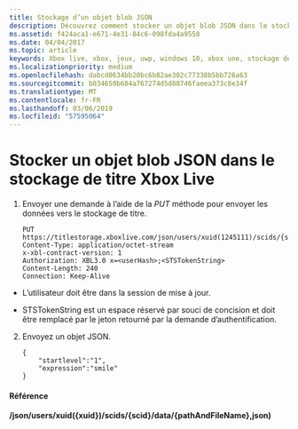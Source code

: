 ```yaml
---
title: Stockage d’un objet blob JSON
description: Découvrez comment stocker un objet blob JSON dans le stockage de titre Xbox Live.
ms.assetid: f424aca1-e671-4e31-84c6-098fda4a9558
ms.date: 04/04/2017
ms.topic: article
keywords: Xbox live, xbox, jeux, uwp, windows 10, xbox une, stockage de titre
ms.localizationpriority: medium
ms.openlocfilehash: dabcd0634bb20bc6b82ae302c77338b5bb726a63
ms.sourcegitcommit: b034650b684a767274d5d88746faeea373c8e34f
ms.translationtype: MT
ms.contentlocale: fr-FR
ms.lasthandoff: 03/06/2019
ms.locfileid: "57595064"
---
```

# <a name="storing-a-json-blob-in-xbox-live-title-storage"></a>Stocker un objet blob JSON dans le stockage de titre Xbox Live

1.  Envoyer une demande à l’aide de la *PUT* méthode pour envoyer les données vers le stockage de titre.

        PUT https://titlestorage.xboxlive.com/json/users/xuid(1245111)/scids/{scid}/data/{pathAndFileName},json
        Content-Type: application/octet-stream
        x-xbl-contract-version: 1
        Authorization: XBL3.0 x=<userHash>;<STSTokenString>
        Content-Length: 240
        Connection: Keep-Alive



-   L’utilisateur doit être dans la session de mise à jour.

-   STSTokenString est un espace réservé par souci de concision et doit être remplacé par le jeton retourné par la demande d’authentification.

2.  Envoyez un objet JSON.

        {
            "startlevel":"1",
            "expression":"smile"
        }

#### <a name="reference"></a>Référence

**/json/users/xuid({xuid})/scids/{scid}/data/{pathAndFileName},json)**
